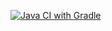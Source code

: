 [![Java CI with Gradle](https://github.com/PavelOsharin/Patterns-1/actions/workflows/gradle.yml/badge.svg)](https://github.com/PavelOsharin/Patterns-1/actions/workflows/gradle.yml)